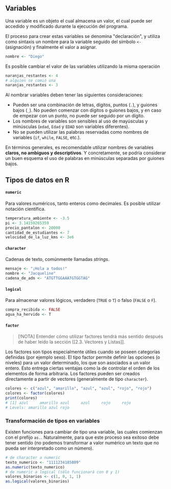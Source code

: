## Variables
Una variable es un objeto el cual almacena un valor, el cual puede ser accedido y modificado durante la ejecución del programa.

El proceso para crear estas variables se denomina "declaración", y utiliza como sintaxis un nombre para la variable seguido del símbolo `<-` (asignación) y finalmente el valor a asignar.
```r
nombre <- "Diego"
```
Es posible cambiar el valor de las variables utilizando la misma operación
```r
naranjas_restantes <- 4
# alguien se comió una
naranjas_restantes <- 3
```

Al nombrar variables deben tener las siguientes consideraciones:
- Pueden ser una combinación de letras, dígitos, puntos (`.`), y guiones bajos (`_`). No pueden comenzar con dígitos o guiones bajos, y en caso de empezar con un punto, no puede ser seguido por un dígito.
- Los nombres de variables son sensibles al uso de mayúsculas y minúsculas (`edad`, `Edad` y `EDAD` son variables diferentes).
- No se pueden utilizar las palabras reservadas como nombres de variables (`if`, `while`, `FALSE`, etc.).

En términos generales, es recomendable utilizar nombres de variables **claros, no ambiguos y descriptivos**. Y concretamente, se podría considerar un buen esquema el uso de palabras en minúsculas separadas por guiones bajos.

## Tipos de datos en R
#### `numeric`
Para valores numéricos, tanto enteros como decimales. Es posible utilizar notación científica.
```r
temperatura_ambiente <- -3.5
pi <- 3.14159265359
precio_pantalon <- 20000
cantidad_de_estudiantes <- 7
velocidad_de_la_luz_kms <- 3e6
```

#### `character` 
Cadenas de texto, comúnmente llamadas *strings*.
```r
mensaje <- "¡Hola a todos!"
nombre <- "Jacqueline"
cadena_de_adn <- "ATGTTGGAAATGTGGTAG"
```

#### `logical`
Para almacenar valores lógicos, verdadero (`TRUE` o `T`) o falso (`FALSE` o `F`).
```r
compra_recibida <- FALSE
agua_ha_hervido <- T
```

#### `factor`
> [!NOTA]
Entender cómo utilizar factores tendrá más sentido después de haber leído la sección [[2.3. Vectores y Listas]].

Los factores son tipos especialmente útiles cuando se poseen categorías definidas (por ejemplo sexo). El tipo factor permite definir las opciones (o niveles) para un valor determinado, los que son asociados a un valor entero. Esto entrega ciertas ventajas como la de controlar el orden de los elementos de forma arbitraria.
Los factores pueden ser creados directamente a partir de vectores (generalmente de tipo `character`).
```r
colores <- c("azul", "amarillo", "azul", "azul", "rojo", "rojo")
colores <- factor(colores)
print(colores)
# [1] azul     amarillo azul     azul     rojo     rojo    
# Levels: amarillo azul rojo
```

### Transformación de tipos en variables
Existen funciones para cambiar de tipo una variable, las cuales comienzan con el prefijo `as.`. Naturalmente, para que este proceso sea exitoso debe tener sentido (no podemos transformar a valor numérico un texto que no pueda ser interpretado como un número).
```r
# de character a numeric
texto_numerico <- "1111234185809"
as.numeric(texto_numerico)
# de numeric a logical (sólo funcionará con 0 y 1)
valores_binarios <- c(1, 0, 1, 1)
as.logical(valores_binarios)
```